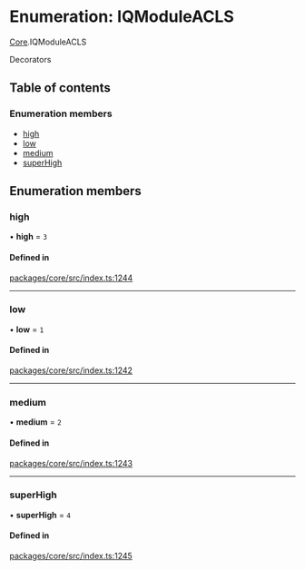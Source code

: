 # Enumeration: IQModuleACLS

[Core](../modules/Core.md).IQModuleACLS

Decorators

## Table of contents

### Enumeration members

- [high](Core.IQModuleACLS.md#high)
- [low](Core.IQModuleACLS.md#low)
- [medium](Core.IQModuleACLS.md#medium)
- [superHigh](Core.IQModuleACLS.md#superhigh)

## Enumeration members

### high

• **high** = `3`

#### Defined in

[packages/core/src/index.ts:1244](https://github.com/iniquitybbs/iniquity/blob/dde6bbb/packages/core/src/index.ts#L1244)

___

### low

• **low** = `1`

#### Defined in

[packages/core/src/index.ts:1242](https://github.com/iniquitybbs/iniquity/blob/dde6bbb/packages/core/src/index.ts#L1242)

___

### medium

• **medium** = `2`

#### Defined in

[packages/core/src/index.ts:1243](https://github.com/iniquitybbs/iniquity/blob/dde6bbb/packages/core/src/index.ts#L1243)

___

### superHigh

• **superHigh** = `4`

#### Defined in

[packages/core/src/index.ts:1245](https://github.com/iniquitybbs/iniquity/blob/dde6bbb/packages/core/src/index.ts#L1245)
